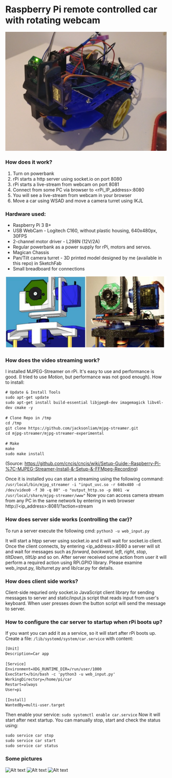 # Raspberry Pi remote controlled car with rotating webcam

![Alt text](pictures/1.jpg?raw=true "Car")

### How does it work?
1. Turn on powerbank
2. rPi starts a http server using socket.io on port 8080
3. rPi starts a live-stream from webcam on port 8081
4. Connect from some PC via browser to <rPi_IP_address>:8080
5. You will see a live-stream from webcam in your browser
6. Move a car using WSAD and move a camera turret using IKJL
 
### Hardware used:
* Raspberry Pi 3 B+
* USB WebCam - Logitech C160, without plastic housing, 640x480px, 30FPS
* 2-channel motor driver - L298N (12V/2A)
* Regular powerbank as a power supply for rPi, motors and servos.
* Magican Chassis
* Pan/Tilt camera turret - 3D printed model designed by me (available in this repo) in SketchFab
* Small breadboard for connections

![Alt text](pictures/turret_comparsion.PNG?raw=true "Camera turret project in SketchFab vs reality")



### How does the video streaming work?
I installed MJPEG-Streamer on rPi. It's easy to use and performance is good. (I tried to use *Motion*, but performance was not good enough).
How to install:
```
# Update & Install Tools
sudo apt-get update
sudo apt-get install build-essential libjpeg8-dev imagemagick libv4l-dev cmake -y

# Clone Repo in /tmp
cd /tmp
git clone https://github.com/jacksonliam/mjpg-streamer.git
cd mjpg-streamer/mjpg-streamer-experimental

# Make
make
sudo make install
```
(Source: https://github.com/cncjs/cncjs/wiki/Setup-Guide:-Raspberry-Pi-%7C-MJPEG-Streamer-Install-&-Setup-&-FFMpeg-Recording)

Once it is installed you can start a streaming using the following command:
```/usr/local/bin/mjpg_streamer -i "input_uvc.so -r 640x480 -d /dev/video0 -f 30 -q 80" -o "output_http.so -p 8081 -w /usr/local/share/mjpg-streamer/www"```
Now you can access camera stream from any PC in the same network by entering in web browser http://<ip_address>:8081/?action=stream

### How does server side works (controlling the car)?
To run a server execute the following cmd:
```python3 -u web_input.py```

It will start a htpp server using socket.io and it will wait for socket.io client.
Once the client connects, by entering <ip_address>:8080 a server will sit and wait for messages such as *forward*, *backward*, *left*, *right*, *stop*, *tiltDown*, *tiltUp* and so on. After server received some action from user it will perform a required action using RPi.GPIO library. Please examine web_input.py, lib/turret.py and lib/car.py for details.

### How does client side works?
Client-side requried only socket.io JavaScript client library for sending messages to server and static/input.js script that reads input from user's keyboard.
When user presses down the button script will send the message to server.

### How to configure the car server to startup when rPi boots up?
If you want you can add it as a service, so it will start after rPi boots up. Create a file:
```/lib/systemd/system/car.service```
with content:
```
[Unit]
Description=Car app

[Service]
Environment=XDG_RUNTIME_DIR=/run/user/1000
ExecStart=/bin/bash -c 'python3 -u web_input.py'
WorkingDirectory=/home/pi/car
Restart=always
User=pi

[Install]
WantedBy=multi-user.target
```
Then enable your service:
```sudo systemctl enable car.service```
Now it will start after next startup. You can manually stop, start and check the status using:
```
sudo service car stop
sudo service car start
sudo service car status
```

### Some pictures
![Alt text](pictures/2.jpg?raw=true "Car2")
![Alt text](pictures/3.jpg?raw=true "Car")
![Alt text](pictures/skechup.PNG?raw=true "Project in SketchFab")
